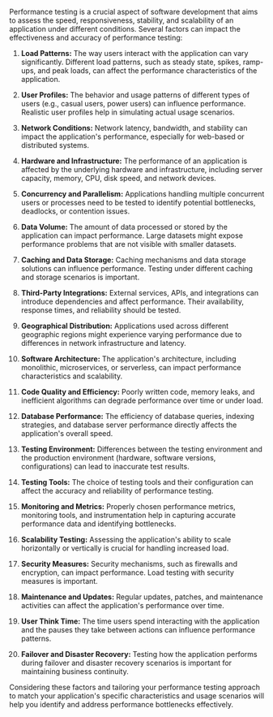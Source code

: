 Performance testing is a crucial aspect of software development that aims to assess the speed, responsiveness, stability, and scalability of an application under different conditions. Several factors can impact the effectiveness and accuracy of performance testing:

1. **Load Patterns:** The way users interact with the application can vary significantly. Different load patterns, such as steady state, spikes, ramp-ups, and peak loads, can affect the performance characteristics of the application.

2. **User Profiles:** The behavior and usage patterns of different types of users (e.g., casual users, power users) can influence performance. Realistic user profiles help in simulating actual usage scenarios.

3. **Network Conditions:** Network latency, bandwidth, and stability can impact the application's performance, especially for web-based or distributed systems.

4. **Hardware and Infrastructure:** The performance of an application is affected by the underlying hardware and infrastructure, including server capacity, memory, CPU, disk speed, and network devices.

5. **Concurrency and Parallelism:** Applications handling multiple concurrent users or processes need to be tested to identify potential bottlenecks, deadlocks, or contention issues.

6. **Data Volume:** The amount of data processed or stored by the application can impact performance. Large datasets might expose performance problems that are not visible with smaller datasets.

7. **Caching and Data Storage:** Caching mechanisms and data storage solutions can influence performance. Testing under different caching and storage scenarios is important.

8. **Third-Party Integrations:** External services, APIs, and integrations can introduce dependencies and affect performance. Their availability, response times, and reliability should be tested.

9. **Geographical Distribution:** Applications used across different geographic regions might experience varying performance due to differences in network infrastructure and latency.

10. **Software Architecture:** The application's architecture, including monolithic, microservices, or serverless, can impact performance characteristics and scalability.

11. **Code Quality and Efficiency:** Poorly written code, memory leaks, and inefficient algorithms can degrade performance over time or under load.

12. **Database Performance:** The efficiency of database queries, indexing strategies, and database server performance directly affects the application's overall speed.

13. **Testing Environment:** Differences between the testing environment and the production environment (hardware, software versions, configurations) can lead to inaccurate test results.

14. **Testing Tools:** The choice of testing tools and their configuration can affect the accuracy and reliability of performance testing.

15. **Monitoring and Metrics:** Properly chosen performance metrics, monitoring tools, and instrumentation help in capturing accurate performance data and identifying bottlenecks.

16. **Scalability Testing:** Assessing the application's ability to scale horizontally or vertically is crucial for handling increased load.

17. **Security Measures:** Security mechanisms, such as firewalls and encryption, can impact performance. Load testing with security measures is important.

18. **Maintenance and Updates:** Regular updates, patches, and maintenance activities can affect the application's performance over time.

19. **User Think Time:** The time users spend interacting with the application and the pauses they take between actions can influence performance patterns.

20. **Failover and Disaster Recovery:** Testing how the application performs during failover and disaster recovery scenarios is important for maintaining business continuity.

Considering these factors and tailoring your performance testing approach to match your application's specific characteristics and usage scenarios will help you identify and address performance bottlenecks effectively.
